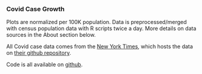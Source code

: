 
### Covid Case Growth

Plots are normalized per 100K population. Data is preprocessed/merged with census population data with R scripts twice a day. More details on data sources in the About section below. 

All Covid case data comes from the [New York Times](https://www.nytimes.com/interactive/2020/us/coronavirus-us-cases.html), which hosts the data on [their github repository](https://github.com/nytimes/covid-19-data).

Code is all available on [github](https://github.com/astrowonk/covid_dash).